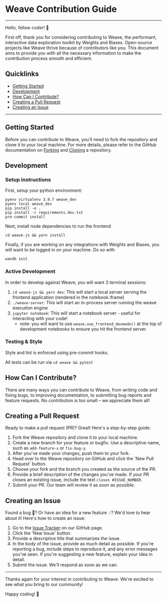 # Weave Contribution Guide

---

Hello, fellow coder! 👋

First off, thank you for considering contributing to Weave, the performant, interactive data exploration toolkit by Weights and Biases. Open-source projects like Weave thrive because of contributors like you. This document aims to provide you with all the necessary information to make the contribution process smooth and efficient.

## Quicklinks

- [Getting Started](#getting-started)
- [Development](#development)
- [How Can I Contribute?](#how-can-i-contribute)
- [Creating a Pull Request](#creating-a-pull-request)
- [Creating an Issue](#creating-an-issue)

---

## Getting Started

Before you can contribute to Weave, you'll need to fork the repository and clone it to your local machine. For more details, please refer to the GitHub documentation on [Forking](https://docs.github.com/en/github/getting-started-with-github/fork-a-repo) and [Cloning](https://docs.github.com/en/github/creating-cloning-and-archiving-repositories/cloning-a-repository) a repository.

## Development

### Setup instructions

First, setup your python environment:

```
pyenv virtualenv 3.9.7 weave_dev
pyenv local weave_dev
pip install -e .
pip install -r requirements.dev.txt
pre-commit install
```

Next, install node dependencies to run the frontend

```
cd weave-js && yarn install
```

Finally, if you are working on any integrations with Weights and Biases, you will want to be logged in on your machine. Do so with

```
wandb init
```

### Active Development

In order to develop against Weave, you will want 3 terminal sessions:

1. `cd weave-js && yarn dev`: This will start a local server serving the frontend application (rendered in the notebook iframe)
2. `./weave-server`: This will start an in-process server running the weave execution engine
3. `jupyter notebook`: This will start a notebook server - useful for interacting with your code!
   - note: you will want to use `weave.use_frontend_devmode()` at the top of development notebooks to ensure you hit the frontend server.

### Testing & Style

Style and lint is enforced using pre-commit hooks.

All tests can be run via `cd weave && pytest`

## How Can I Contribute?

There are many ways you can contribute to Weave, from writing code and fixing bugs, to improving documentation, to submitting bug reports and feature requests. No contribution is too small – we appreciate them all!

## Creating a Pull Request

Ready to make a pull request (PR)? Great! Here's a step-by-step guide:

1. Fork the Weave repository and clone it to your local machine.
2. Create a new branch for your feature or bugfix. Use a descriptive name, such as `add-feature-x` or `fix-bug-y`.
3. After you've made your changes, push them to your fork.
4. Head over to the Weave repository on GitHub and click the 'New Pull Request' button.
5. Choose your fork and the branch you created as the source of the PR.
6. Provide a brief description of the changes you've made. If your PR closes an existing issue, include the text `closes #ISSUE_NUMBER`.
7. Submit your PR. Our team will review it as soon as possible.

## Creating an Issue

Found a bug 🐞? Or have an idea for a new feature 💡? We'd love to hear about it! Here's how to create an issue:

1. Go to the [Issue Tracker](issue_tracker_link) on our GitHub page.
2. Click the 'New Issue' button.
3. Provide a descriptive title that summarizes the issue.
4. In the body of the issue, provide as much detail as possible. If you're reporting a bug, include steps to reproduce it, and any error messages you've seen. If you're suggesting a new feature, explain your idea in detail.
5. Submit the issue. We'll respond as soon as we can.

---

Thanks again for your interest in contributing to Weave. We're excited to see what you bring to our community!

Happy coding! 🚀
